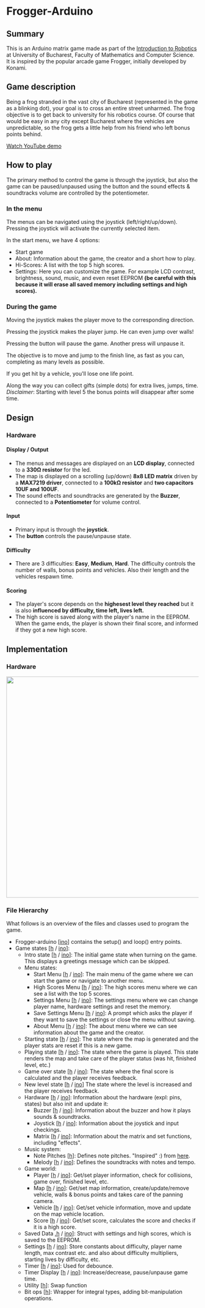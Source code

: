 # Frogger-Arduino
  
  ## Summary
  This is an Arduino matrix game made as part of the [Introduction to Robotics](https://www.facebook.com/unibuc.robotics) at University of Bucharest, Faculty of Mathematics and Computer Science. It is inspired by the popular arcade game Frogger, initially developed by Konami.

  ## Game description
  
  Being a frog stranded in the vast city of Bucharest (represented in the game as a blinking dot), your goal is to cross an entire street unharmed. The frog objective is to get back to university for his robotics course. Of course that would be easy in any city except Bucharest where the vehicles are unpredictable, so the frog gets a little help from his friend who left bonus points behind.  
  
  [Watch YouTube demo](https://www.youtube.com/watch?v=TaY7y_Gawg8)
  
  ## How to play
  The primary method to control the game is through the joystick, but also the game can be paused/unpaused using the button and the sound effects & soundtracks volume are controlled by the potentiometer.
    
  ### In the menu
  The menus can be navigated using the joystick (left/right/up/down). Pressing the joystick will activate the currently selected item.
  
  In the start menu, we have 4 options:
   - Start game
   - About: Information about the game, the creator and a short how to play.
   - Hi-Scores: A list with the top 5 high scores.
   - Settings: Here you can customize the game. For example LCD contrast, brightness, sound, music, and even reset EEPROM **(be careful with this because it will erase all saved memory including settings and high scores).**
  
  ### During the game
  Moving the joystick makes the player move to the corresponding direction.
  
  Pressing the joystick makes the player jump. He can even jump over walls!
  
  Pressing the button will pause the game. Another press will unpause it.
  
  The objective is to move and jump to the finish line, as fast as you can, completing as many levels as possible.
  
  If you get hit by a vehicle, you'll lose one life point.
  
  Along the way you can collect gifts (simple dots) for extra lives, jumps, time. *Disclaimer*: Starting with level 5 the bonus points will disappear after some time.
    
  ## Design

  ### Hardware
  #### Display / Output
   - The menus and messages are displayed on an **LCD display**, connected to a **330Ω resistor** for the led.
   - The map is displayed on a scrolling (up/down) **8x8 LED matrix** driven by a **MAX7219 driver**, connected to a **100kΩ resistor** and **two capacitors 10UF and 100UF**.
   - The sound effects and soundtracks are generated by the **Buzzer**, connected to a **Potentiometer** for volume control.
  #### Input
   - Primary input is through the **joystick**.
   - The **button** controls the pause/unpause state.
 
  #### Difficulty
   - There are 3 difficulties: **Easy**, **Medium**, **Hard**. The difficulty controls the number of walls, bonus points and vehicles. Also their length and the vehicles respawn time.
  
  #### Scoring
   - The player's score depends on the **highesest level they reached** but it is also **influenced by difficulty, time left, lives left.**
   - The high score is saved along with the player's name in the EEPROM. When the game ends, the player is shown their final score, and informed if they got a new high score.
  
  ## Implementation
  
  ### Hardware
  <img src="https://user-images.githubusercontent.com/61471997/147350769-b48e5d8e-d803-4cec-b28d-31ba122607cb.jpg" data-canonical-src="https://user-images.githubusercontent.com/61471997/147350769-b48e5d8e-d803-4cec-b28d-31ba122607cb.jpg" width="750" height="580" />
    
  ### File Hierarchy
  
  What follows is an overview of the files and classes used to program the game.
  
   - Frogger-arduino [[ino](Frogger-Arduino/Frogger-Arduino.ino)] contains the setup() and loop() entry points.
   - Game states [[h](Frogger-Arduino/State.h) / [ino](Frogger-Arduino/State.ino)]:
       - Intro state [[h](Frogger-Arduino/IntroState.h) / [ino](Frogger-Arduino/IntroState.ino)]: The initial game state when turning on the game. This displays a greetings message which can be skipped.
       - Menu states:
          - Start Menu [[h](Frogger-Arduino/StartMenuState.h) / [ino](Frogger-Arduino/StartMenuState.ino)]: The main menu of the game where we can start the game or navigate to another menu.
          - High Scores Menu [[h](Frogger-Arduino/HighScoreMenuState.h) / [ino](Frogger-Arduino/HighScoreMenuState.ino)]: The high scores menu where we can see a list with the top 5 scores.
          - Settings Menu [[h](Frogger-Arduino/SettingsMenuState.h) / [ino](Frogger-Arduino/SettingsMenuState.ino)]: The settings menu where we can change player name, hardware settings and reset the memory.
          - Save Settings Menu [[h](Frogger-Arduino/SaveSettingsMenuState.h) / [ino](Frogger-Arduino/SaveSettingsMenuState.ino)]: A prompt which asks the player if they want to save the settings or close the menu without saving.
          - About Menu [[h](Frogger-Arduino/AboutMenuState.h) / [ino](Frogger-Arduino/AboutMenuState.ino)]: The about menu where we can see information about the game and the creator.
        - Starting state [[h](Frogger-Arduino/StartingState.h) / [ino](Frogger-Arduino/StartingState.ino)]: The state where the map is generated and the player stats are reset if this is a new game.
        - Playing state [[h](Frogger-Arduino/PlayingState.h) / [ino](Frogger-Arduino/PlayingState.ino)]: The state where the game is played. This state renders the map and take care of the player status (was hit, finished level, etc.)
        - Game over state [[h](Frogger-Arduino/GameOverState.h) / [ino](Frogger-Arduino/GameOverState.ino)]: The state where the final score is calculated and the player receives feedback.
        - New level state [[h](Frogger-Arduino/NewLevelState.h) / [ino](Frogger-Arduino/NewLevelState.ino)] The state where the level is increased and the player receives feedback.
      - Hardware [[h](Frogger-Arduino/Hardware.h) / [ino](Frogger-Arduino/Hardware.ino)]: Information about the hardware (expl: pins, states) but also init and update it:
        - Buzzer [[h](Frogger-Arduino/Buzzer.h) / [ino](Frogger-Arduino/Buzzer.ino)]: Information about the buzzer and how it plays sounds & soundtracks.
        - Joystick [[h](Frogger-Arduino/Joystick.h) / [ino](Frogger-Arduino/Joystick.ino)]: Information about the joystick and input checkings.
        - Matrix [[h](Frogger-Arduino/Matrix.h) / [ino](Frogger-Arduino/Matrix.ino)]: Information about the matrix and set functions, including "effects".
      - Music system:
        - Note Pitches [[h](Frogger-Arduino/Pitches.h)]: Defines note pitches. "Inspired" :) from [here](https://www.arduino.cc/en/Tutorial/BuiltInExamples/toneMelody).
        - Melody [[h](Frogger-Arduino/Melody.h) / [ino](Frogger-Arduino/Melody.ino)]: Defines the soundtracks with notes and tempo.
      - Game world:
        - Player [[h](Frogger-Arduino/Player.h) / [ino](Frogger-Arduino/Player.ino)]: Get/set player information, check for collisions, game over, finished level, etc.
        - Map [[h](Frogger-Arduino/Map.h) / [ino](Frogger-Arduino/Map.ino)]: Get/set map information, create/update/remove vehicle, walls & bonus points and takes care of the panning camera.
        - Vehicle [[h](Frogger-Arduino/Vehicle.h) / [ino](Frogger-Arduino/Vehicle.ino)]: Get/set vehicle information, move and update on the map vehicle location.
        - Score [[h](Frogger-Arduino/Score.h) / [ino](Frogger-Arduino/Score.ino)]: Get/set score, calculates the score and checks if it is a high score.
      - Saved Data [.h](Frogger-Arduino/SavedData.h) / [ino](Frogger-Arduino/SavedData.ino)]: Struct with settings and high scores, which is saved to the EEPROM.
      - Settings [[h](Frogger-Arduino/Settings.h) / [ino](Frogger-Arduino/Settings.ino)]: Store constants about difficulty, player name length, max contrast etc. and also about difficulty multipliers, starting lives by difficulty, etc.
      - Timer [[h](Frogger-Arduino/Timer.h) / [ino](Frogger-Arduino/Timer.ino)]: Used for debounce.
      - Timer Display [[h](Frogger-Arduino/TimerDisplay.h) / [ino](Frogger-Arduino/TimerDisplay.ino)]: Increase/decrease, pause/unpause game time.
      - Utility [[h](Frogger-Arduino/Utility.h)]: Swap function
      - Bit ops [[h](Frogger-Arduino/BitOps.h)]: Wrapper for integral types, adding bit-manipulation operations.
